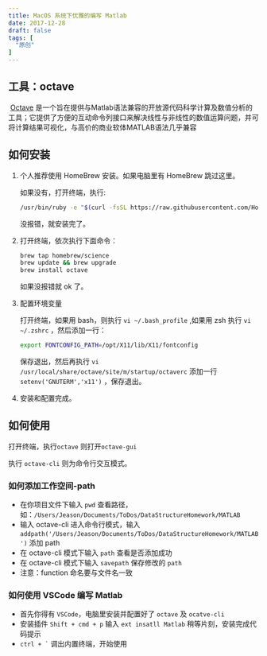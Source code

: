 ```yaml
---
title: MacOS 系统下优雅的编写 Matlab
date: 2017-12-28
draft: false
tags: [
  "原创"
]
---
```


## 工具：octave

​	[Octave](http://wiki.octave.org/GNU_Octave_Wiki) 是一个旨在提供与Matlab语法兼容的开放源代码科学计算及数值分析的工具；它提供了方便的互动命令列接口来解决线性与非线性的数值运算问题，并可将计算结果可视化，与高价的商业软体MATLAB语法几乎兼容

<!--more-->

## 如何安装

1.  个人推荐使用 HomeBrew 安装。如果电脑里有 HomeBrew 跳过这里。

    如果没有，打开终端，执行:

    ```bash
    /usr/bin/ruby -e "$(curl -fsSL https://raw.githubusercontent.com/Homebrew/install/master/install)"
    ```
    没报错，就安装完了。

2. 打开终端，依次执行下面命令：

    ```bash
    brew tap homebrew/science
    brew update && brew upgrade
    brew install octave
    ```

    如果没报错就 ok 了。

3. 配置环境变量

    打开终端，如果用 bash，则执行 `vi ~/.bash_profile` ,如果用 zsh 执行 `vi ~/.zshrc` ，然后添加一行：

    ```bash
    export FONTCONFIG_PATH=/opt/X11/lib/X11/fontconfig
    ```

    保存退出，然后再执行 `vi /usr/local/share/octave/site/m/startup/octaverc` 添加一行`setenv('GNUTERM','x11')` ，保存退出。

4. 安装和配置完成。

## 如何使用

打开终端，执行`octave` 则打开`octave-gui`

执行 `octave-cli` 则为命令行交互模式。

### 如何添加工作空间-path

- 在你项目文件下输入 `pwd` 查看路径，如：`/Users/Jeason/Documents/ToDos/DataStructureHomework/MATLAB`
- 输入 octave-cli 进入命令行模式，输入 `addpath('/Users/Jeason/Documents/ToDos/DataStructureHomework/MATLAB')` 添加 path
- 在 octave-cli 模式下输入 `path` 查看是否添加成功
- 在 octave-cli 模式下输入 `savepath` 保存修改的 `path`
- 注意：function 命名要与文件名一致

### 如何使用 VSCode 编写 Matlab

- 首先你得有 `VSCode`，电脑里安装并配置好了 `octave` 及 `ocatve-cli`
- 安装插件 `Shift + cmd + p` 输入 `ext insatll Matlab` 稍等片刻，安装完成代码提示
- `` ctrl + ` `` 调出内置终端，开始使用
